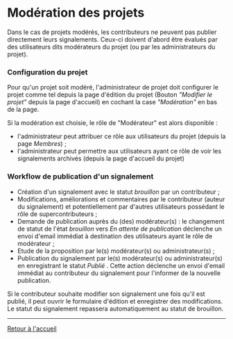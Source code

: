 # Modération des projets

Dans le cas de projets modérés, les contributeurs ne peuvent pas publier directement leurs signalements. Ceux-ci doivent d'abord être évalués par des utilisateurs dits modérateurs du projet (ou par les administrateurs du projet).

### Configuration du projet

Pour qu'un projet soit modéré, l'administrateur de projet doit configurer le projet comme tel depuis la page d'édition du projet (Bouton _"Modifier le projet"_ depuis la page d'accueil) en cochant la case _"Modération"_ en bas de la page.

Si la modération est choisie, le rôle de "Modérateur" est alors disponible :
* l'administrateur peut attribuer ce rôle aux utilisateurs du projet (depuis la page _Membres_) ;
* l'administrateur peut permettre aux utilisateurs ayant ce rôle de voir les signalements archivés (depuis la page d'accueil du projet)

### Workflow de publication d'un signalement

* Création d'un signalement avec le statut _brouillon_ par un contributeur ;
* Modifications, améliorations et commentaires par le contributeur (auteur du signalement) et potentiellement par d'autres utilisateurs possédant le rôle de supercontributeurs ;
* Demande de publication auprès du (des) modérateur(s) : le changement de statut de l'état _brouillon_ vers _En attente de publication_ déclenche un envoi d'email immédiat à destination des utilisateurs ayant le rôle de modérateur ;
* Etude de la proposition par le(s) modérateur(s) ou administrateur(s) ;
* Publication du signalement par le(s) modérateur(s) ou administrateur(s) en enregistrant le statut _Publié_ . Cette action déclenche un envoi d'email immédiat au contributeur du signalement pour l'informer de la nouvelle publication.

Si le contributeur souhaite modifier son signalement une fois qu'il est publié, il peut ouvrir le formulaire d'édition et enregistrer des modifications. Le statut du signalement repassera automatiquement au statut de brouillon.

---

[Retour à l'accueil](<index.md>)

